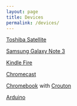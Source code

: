 ```yaml
---
layout: page
title: Devices
permalink: /devices/
---
```

<a target="_blank" href="http://www.amazon.com/s/ref=as_li_ss_tl?_encoding=UTF8&camp=1789&creative=390957&field-keywords=Toshiba%20Satellite&linkCode=ur2&tag=kriskrausecom&url=search-alias%3Daps&linkId=ISIPNLXDORMM6NGP" target="_blank">Toshiba Satellite</a><img src="https://ir-na.amazon-adsystem.com/e/ir?t=kriskrausecom&l=ur2&o=1" width="1" height="1" border="0" alt="" style="border:none !important; margin:0px !important;" />

<a rel="nofollow" href="http://www.amazon.com/gp/product/B00F2SKPIM/ref=as_li_tl?ie=UTF8&camp=1789&creative=390957&creativeASIN=B00F2SKPIM&linkCode=as2&tag=kriskrausecom&linkId=5TOHK535JR3KTV2D" target="_blank">Samsung Galaxy Note 3</a><img src="http://ir-na.amazon-adsystem.com/e/ir?t=kriskrausecom&l=as2&o=1&a=B00F2SKPIM" width="1" height="1" border="0" alt="" style="border:none !important; margin:0px !important;" />

<a rel="nofollow" href="http://www.amazon.com/gp/product/B00TSUGXKE/ref=as_li_tl?ie=UTF8&camp=1789&creative=390957&creativeASIN=B00TSUGXKE&linkCode=as2&tag=kriskrausecom&linkId=Q6TYILD2O2TO2MQ7" target="_blank">Kindle Fire</a><img src="http://ir-na.amazon-adsystem.com/e/ir?t=kriskrausecom&l=as2&o=1&a=B00TSUGXKE" width="1" height="1" border="0" alt="" style="border:none !important; margin:0px !important;" />

<a href="https://www.google.com/intl/en_us/chromecast/tv/" target="_blank">Chromecast</a>

<a target="_blank" href="http://www.amazon.com/s/ref=as_li_ss_tl?_encoding=UTF8&camp=1789&creative=390957&field-keywords=chromebook&linkCode=ur2&rh=n%3A172282%2Ck%3Achromebook&tag=kriskrausecom&url=search-alias%3Delectronics&linkId=2HESF6E3WLCRWWVC">Chromebook</a><img src="https://ir-na.amazon-adsystem.com/e/ir?t=kriskrausecom&l=ur2&o=1" width="1" height="1" border="0" alt="" style="border:none !important; margin:0px !important;" /> with <a href="https://github.com/dnschneid/crouton" target="_blank">Crouton</a>

<a target="_blank"  href="http://www.amazon.com/Arduino-Board-Module-ATmega328P-Blue/dp/B008GRTSV6/ref=as_li_ss_tl?ie=UTF8&qid=1457620487&sr=8-1&keywords=arduino&linkCode=ll1&tag=newjerhun-20&linkId=16bba24db0e359df298ab75eed940d54">Arduino</a>

